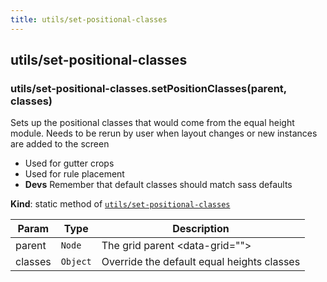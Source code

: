 ```yaml
---
title: utils/set-positional-classes
---
```


<a name="module_utils/set-positional-classes"></a>

## utils/set-positional-classes
<a name="module_utils/set-positional-classes.setPositionClasses"></a>

### utils/set-positional-classes.setPositionClasses(parent, classes)
Sets up the positional classes that would come from the equal
  height module. Needs to be rerun by user when layout changes
  or new instances are added to the screen
  - Used for gutter crops
  - Used for rule placement
  - **Devs** Remember that default classes should match sass defaults

**Kind**: static method of [<code>utils/set-positional-classes</code>](#module_utils/set-positional-classes)  

| Param | Type | Description |
| --- | --- | --- |
| parent | <code>Node</code> | The grid parent <data-grid=""> |
| classes | <code>Object</code> | Override the default equal heights classes |


  